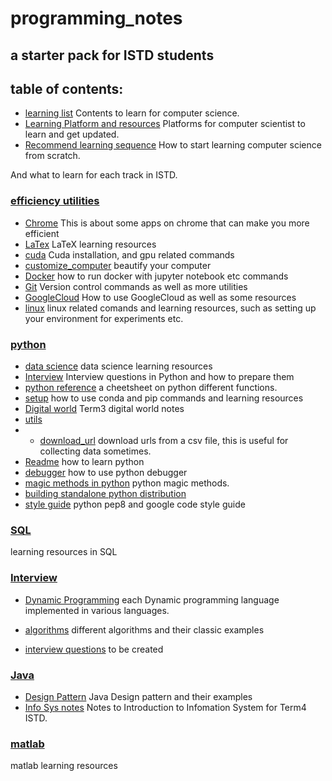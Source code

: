 # programming_notes

## a starter pack for ISTD students

## table of contents:
- [learning list](https://github.com/Emrys-Hong/programming_notes/blob/master/how_to_start/Learning_list.md)
Contents to learn for computer science.
- [Learning Platform and resources](https://github.com/Emrys-Hong/programming_notes/blob/master/how_to_start/Learning_platform_and_resources.md)
Platforms for computer scientist to learn and get updated.
- [Recommend learning sequence](https://github.com/Emrys-Hong/programming_notes/blob/master/how_to_start/Recommended_learning_sequence.md)
How to start learning computer science from scratch.

And what to learn for each track in ISTD.

### [efficiency utilities](https://github.com/Emrys-Hong/programming_notes/tree/master/efficiency_utilities)
- [Chrome](https://github.com/Emrys-Hong/programming_notes/tree/master/efficiency_utilities/Chrome)
This is about some apps on chrome that can make you more efficient
- [LaTex](https://github.com/Emrys-Hong/programming_notes/tree/master/efficiency_utilities/LaTeX)
LaTeX learning resources
- [cuda](https://github.com/Emrys-Hong/programming_notes/tree/master/efficiency_utilities/cuda)
Cuda installation, and gpu related commands
- [customize_computer](https://github.com/Emrys-Hong/programming_notes/tree/master/efficiency_utilities/customize_computer)
beautify your computer
- [Docker](https://github.com/Emrys-Hong/programming_notes/tree/master/efficiency_utilities/docker)
how to run docker with jupyter notebook etc commands
- [Git](https://github.com/Emrys-Hong/programming_notes/tree/master/efficiency_utilities/git)
Version control commands as well as more utilities
- [GoogleCloud](https://github.com/Emrys-Hong/programming_notes/tree/master/efficiency_utilities/googleCloud)
How to use GoogleCloud as well as some resources
- [linux](https://github.com/Emrys-Hong/programming_notes/tree/master/efficiency_utilities/linux)
linux related comands and learning resources, such as setting up your environment for experiments etc.

### [python](https://github.com/Emrys-Hong/programming_notes/tree/master/python)
- [data science](https://github.com/Emrys-Hong/programming_notes/tree/master/python/data_science)
data science learning resources
- [Interview](https://github.com/Emrys-Hong/programming_notes/tree/master/python/interview)
Interview questions in Python and how to prepare them
- [python reference](https://github.com/Emrys-Hong/programming_notes/tree/master/python/python_reference)
a cheetsheet on python different functions.
- [setup](https://github.com/Emrys-Hong/programming_notes/tree/master/python/setup)
how to use conda and pip commands and learning resources
- [Digital world](https://github.com/Emrys-Hong/programming_notes/tree/master/python/the%20digital%20world%20-school%20notes)
Term3 digital world notes
- [utils](https://github.com/Emrys-Hong/programming_notes/tree/master/python/utils)
- - [download_url](https://github.com/Emrys-Hong/programming_notes/blob/master/python/utils/download_images_csv_url.py)
download urls from a csv file, this is useful for collecting data sometimes.
- [Readme](https://github.com/Emrys-Hong/programming_notes/blob/master/python/README.md)
how to learn python
- [debugger](https://github.com/Emrys-Hong/programming_notes/blob/master/python/debugger.md)
how to use python debugger
- [magic methods in python](https://github.com/Emrys-Hong/programming_notes/blob/master/python/magic_methods.md)
python magic methods.
- [building standalone python distribution](https://github.com/Emrys-Hong/programming_notes/blob/master/python/stand-alone_distributable-python-application.md)
- [style guide](https://github.com/Emrys-Hong/programming_notes/blob/master/python/style_guide.md)
python pep8 and google code style guide

### [SQL](https://github.com/Emrys-Hong/programming_notes/tree/master/sql)
learning resources in SQL

### [Interview](https://github.com/Emrys-Hong/programming_notes/tree/master/interview)
- [Dynamic Programming](https://github.com/Emrys-Hong/programming_notes/tree/master/interview/Dynamic_Programming)
each Dynamic programming language implemented in various languages.

- [algorithms](https://github.com/Emrys-Hong/programming_notes/tree/master/interview/Algorithms/DFS)
different algorithms and their classic examples

- [interview questions]()
to be created

### [Java](https://github.com/Emrys-Hong/programming_notes/tree/master/java)
- [Design Pattern](https://github.com/Emrys-Hong/programming_notes/tree/master/java/Design_patterns)
Java Design pattern and their examples
- [Info Sys notes](https://github.com/Emrys-Hong/programming_notes/tree/master/java/Info_to_Sys_notes)
Notes to Introduction to Infomation System for Term4 ISTD.

### [matlab](https://github.com/Emrys-Hong/programming_notes/tree/master/matlab)
matlab learning resources




